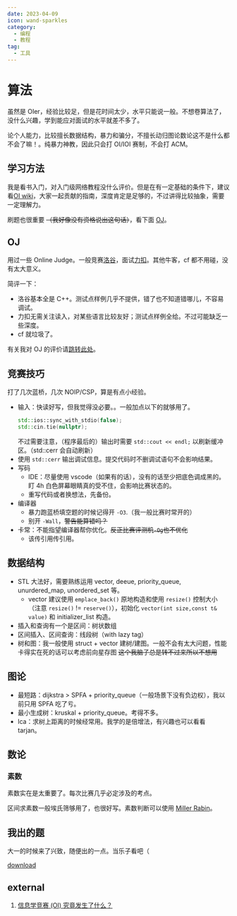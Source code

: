```yaml
---
date: 2023-04-09
icon: wand-sparkles
category:
  - 编程
  - 教程
tag:
  - 工具
---
```


# 算法

虽然是 OIer，经验比较足，但是花时间太少，水平只能说一般。不想卷算法了，没什么兴趣，学到能应对面试的水平就差不多了。

论个人能力，比较擅长数据结构，暴力和骗分，不擅长动归图论数论<span class="heimu" title="你知道的太多了">这不是什么都不会了嘛！</span>。纯暴力神教，因此只会打 OI/IOI 赛制，不会打 ACM。

## 学习方法

我是看书入门，对入门级网络教程没什么评价。但是在有一定基础的条件下，建议看[OI wiki](https://oi.wiki/)，大家一起贡献的指南，深度肯定是足够的，不过讲得比较抽象，需要一定理解力。

刷题也很重要 ~~（我好像没有资格说出这句话）~~，看下面 [OJ](#oj)。

## OJ

用过一些 Online Judge。一般竞赛[洛谷](https://www.luogu.com.cn/)，面试[力扣](https://leetcode.cn/problemset/)。其他牛客，cf 都不用碰，没有太大意义。

简评一下：

- 洛谷基本全是 C++。测试点样例几乎不提供，错了也不知道错哪儿，不容易调试。
- 力扣无需关注读入，对某些语言比较友好；测试点样例全给。不过可能缺乏一些深度。
- cf 就垃圾了。

有关我对 OJ 的评价请[跳转此处](../gossip/hope.md#对算法竞赛-oj-contest的希望)。

## 竞赛技巧

打了几次蓝桥，几次 NOIP/CSP，算是有点小经验。

- 输入：快读好写，但我觉得没必要。。一般加点以下的就够用了。
  ```cpp
  std::ios::sync_with_stdio(false);
  std::cin.tie(nullptr);
  ```
  不过需要注意，（程序最后的）输出时需要 `std::cout << endl;` 以刷新缓冲区。（std::cerr 会自动刷新）
- 使用 `std::cerr` 输出调试信息。提交代码时不删调试语句不会影响结果。
- 写码
  - IDE：尽量使用 vscode（如果有的话），没有的话至少把底色调成黑的。盯 4h 白色屏幕眼睛真的受不住，会影响比赛状态的。
  - 重写代码或者换想法，先备份。
- 编译器
  - 暴力跑蓝桥填空题的时候记得开 `-O3`.（我一般比赛时常开的）
  - 别开 `-Wall`，~~警告能算错吗？~~
- 卡常：不能指望编译器帮你优化。~~反正比赛评测机`-Og`也不优化~~
  - 该传引用传引用。

## 数据结构

- STL 大法好，需要熟练运用 vector, deeue, priority_queue, unurdered_map, unordered_set 等。
  - vector 建议使用 `emplace_back()` 原地构造和使用 `resize()` 控制大小（注意 `resize()` != `reserve()`），初始化 `vector(int size,const t& value)` 和 initializer_list 构造。
- 插入和查询有一个是区间：树状数组
- 区间插入、区间查询：线段树（with lazy tag）
- 树和图：我一般使用 struct + vector 建树/建图。一般不会有太大问题，性能卡得实在死的话可以考虑前向星存图 ~~这个我脑子总是转不过来所以不想用~~

## 图论

- 最短路：dijkstra > SPFA + priority_queue（一般场景下没有负边权），我以前只用 SPFA 吃了亏。
- 最小生成树：kruskal + priority_queue。考得不多。
- lca：求树上距离的时候经常用。我学的是倍增法，有兴趣也可以看看 tarjan。

## 数论

### 素数

素数实在是太重要了。每次比赛几乎必定涉及的考点。

区间求素数一般埃氏筛够用了，也很好写。素数判断可以使用 [Miller Rabin](https://zhuanlan.zhihu.com/p/349360074)。

## 我出的题

大一的时候来了兴致，随便出的一点。当乐子看吧（

[download](https://github.com/lxl66566/lxl66566.github.io/releases/download/storate/AbsoluteX.s_confusion.pdf)

## external

1. [信息学竞赛 (OI) 究竟发生了什么？](https://www.bilibili.com/video/BV1di421f7L5)

